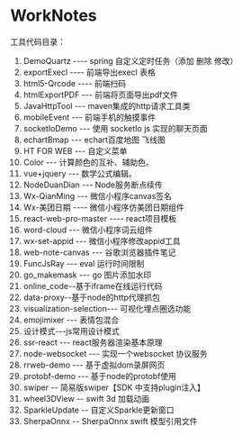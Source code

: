 # WorkNotes
工具代码目录：
1. DemoQuartz ---- spring 自定义定时任务（添加 删除 修改）
2. exportExecl ---- 前端导出execl 表格
3. html5-Qrcode ---- 前端扫码
4. htmlExportPDF --- 前端将页面导出pdf文件
5. JavaHttpTool --- maven集成的http请求工具类
6. mobileEvent --- 前端手机的触摸事件
7. socketIoDemo --- 使用 socketIo js 实现的聊天页面
8. echartBmap --- echart百度地图 飞线图
9. HT FOR WEB --- 自定义菜单
10. Color --- 计算颜色的互补、辅助色。
11. vue+jquery --- 数学公式编辑。
12. NodeDuanDian --- Node服务断点续传
13. Wx-QianMing --- 微信小程序canvas签名
14. Wx-美团日期 ----   微信小程序仿美团日期组件
15. react-web-pro-master ---- react项目模板
16. word-cloud --- 微信小程序词云组件
17. wx-set-appid --- 微信小程序修改appid工具
18. web-note-canvas --- 谷歌浏览器插件笔记
19. FuncJsRay --- eval 运行时间限制
20. go_makemask --- go 图片添加水印
21. online_code--基于iframe在线运行代码
22. data-proxy--基于node的http代理抓包
23. visualization-selection--- 可视化埋点圈选功能
24. emojimixer --- 表情包混合
25. 设计模式---js常用设计模式
26. ssr-react --- react服务器渲染基本原理
27. node-websocket --- 实现一个websocket 协议服务
28. rrweb-demo --- 基于虚拟dom录屏网页
29. protobf-demo --- 基于node的protobf使用
30. swiper -- 简易版swiper【SDK 中支持plugin注入】
31. wheel3DView -- swift 3d 加载动画
32. SparkleUpdate -- 自定义Sparkle更新窗口
33. SherpaOnnx -- SherpaOnnx swift 模型引用文件